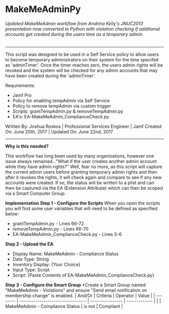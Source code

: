 # MakeMeAdminPy
###### Updated MakeMeAdmin workflow from Andrina Kelly's JNUC2013 presentation now converted to Python with violation checking if additional accounts get created during the users time as a temporary admin.
___
This script was designed to be used in a Self Service policy to allow users to become temporary administrators on their system for the time specifed as 'adminTimer'. Once the timer reaches zero, the users admin rights will be revoked and the system will be checked for any admin accounts that may have been created during the 'adminTimer'.

Requirements:
* Jamf Pro
* Policy for enabling tempAdmin via Self Service
* Policy to remove tempAdmin via custom trigger
* Scripts: grantTempAdmin.py & removeTempAdmin.py
* EA's: EA-MakeMeAdmin_ComplianceCheck.py

Written By: Joshua Roskos | Professional Services Engineer | Jamf
Created On: June 20th, 2017 | Updated On: June 22nd, 2017
___

**Why is this needed?**

This workflow has long been used by many organizations, however one issue always remained..."What if the user creates another admin account while they have admin rights?" Well, fear no more, as this script will capture the current admin users before granting temporary admin rights and then after it revokes the rights, it will check again and compare to see if any new accounts were created. If so, the status will be written to a plist and can then be captured via the EA (Extension Attribute) which can then be scoped via a Smart Computer Group.


**Implementation**
**Step 1 - Configure the Scripts**
When you open the scripts you will find some user variables that will need to be defined as specified below:
* grantTempAdmin.py - Lines 66-72
* removeTempAdmin.py - Lines 66-70
* EA-MakeMeAdmin_ComplianceCheck.py - Lines 5-6

**Step 2 - Upload the EA**
* Display Name: MakeMeAdmin - Compliance Status
* Data Type: String
* Inventory Display: {Your Choice}
* Input Type: Script
* Script: {Paste Contents of EA-MakeMeAdmin_ComplianceCheck.py}

**Step 3 - Configure the Smart Group**
*Create a Smart Group named "MakeMeAdmin - Violations" and ensure "Send email notification on membership change" is enabled.
|  And/Or  |              Criteria             |     Operator     |     Value     |
| -------- | --------------------------------- | ---------------- | ------------- |
|          |  MakeMeAdmin - Compliance Status  |      is not      |   Compliant   |

